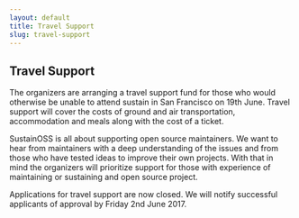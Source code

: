 ```yaml
---
layout: default
title: Travel Support
slug: travel-support
---
```


## Travel Support

The organizers are arranging a travel support fund for those who would otherwise be unable to attend sustain in San Francisco on 19th June.  Travel support will cover the costs of ground and air transportation, accommodation and meals along with the cost of a ticket. 

SustainOSS is all about supporting open source maintainers. We want to hear from maintainers with a deep understanding of the issues and from those who have tested ideas to improve their own projects. With that in mind the organizers will prioritize support for those with experience of maintaining or sustaining and open source project. 

Applications for travel support are now closed. We will notify successful applicants of approval by Friday 2nd June 2017. 